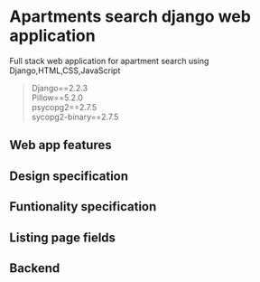# Apartments search django web application

Full stack web application for apartment search using Django,HTML,CSS,JavaScript 

> Django==2.2.3     
> Pillow==5.2.0      
> psycopg2==2.7.5     
> sycopg2-binary==2.7.5    

## Web app features

## Design specification

## Funtionality specification

## Listing page fields

## Backend
